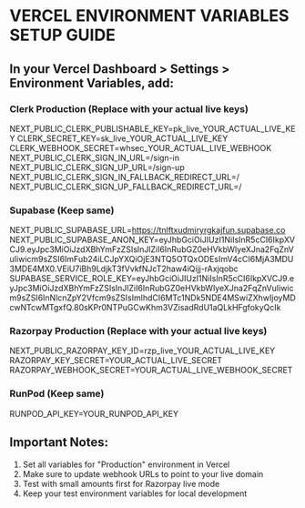 # VERCEL ENVIRONMENT VARIABLES SETUP GUIDE

## In your Vercel Dashboard > Settings > Environment Variables, add:

### Clerk Production (Replace with your actual live keys)
NEXT_PUBLIC_CLERK_PUBLISHABLE_KEY=pk_live_YOUR_ACTUAL_LIVE_KEY
CLERK_SECRET_KEY=sk_live_YOUR_ACTUAL_LIVE_KEY  
CLERK_WEBHOOK_SECRET=whsec_YOUR_ACTUAL_LIVE_WEBHOOK
NEXT_PUBLIC_CLERK_SIGN_IN_URL=/sign-in
NEXT_PUBLIC_CLERK_SIGN_UP_URL=/sign-up
NEXT_PUBLIC_CLERK_SIGN_IN_FALLBACK_REDIRECT_URL=/
NEXT_PUBLIC_CLERK_SIGN_UP_FALLBACK_REDIRECT_URL=/

### Supabase (Keep same)
NEXT_PUBLIC_SUPABASE_URL=https://tnlftxudmiryrgkajfun.supabase.co
NEXT_PUBLIC_SUPABASE_ANON_KEY=eyJhbGciOiJIUzI1NiIsInR5cCI6IkpXVCJ9.eyJpc3MiOiJzdXBhYmFzZSIsInJlZiI6InRubGZ0eHVkbWlyeXJna2FqZnVuIiwicm9sZSI6ImFub24iLCJpYXQiOjE3NTQ5OTQxODEsImV4cCI6MjA3MDU3MDE4MX0.VEiU7iBh9LdjkT3fVvkfNJcT2haw4iQijj-rAxjqobc
SUPABASE_SERVICE_ROLE_KEY=eyJhbGciOiJIUzI1NiIsInR5cCI6IkpXVCJ9.eyJpc3MiOiJzdXBhYmFzZSIsInJlZiI6InRubGZ0eHVkbWlyeXJna2FqZnVuIiwicm9sZSI6InNlcnZpY2Vfcm9sZSIsImlhdCI6MTc1NDk5NDE4MSwiZXhwIjoyMDcwNTcwMTgxfQ.80sKPr0NTPuGCwKhm3VZisadRdU1aQLkHFgfokyQcIk

### Razorpay Production (Replace with your actual live keys)
NEXT_PUBLIC_RAZORPAY_KEY_ID=rzp_live_YOUR_ACTUAL_LIVE_KEY
RAZORPAY_KEY_SECRET=YOUR_ACTUAL_LIVE_SECRET
RAZORPAY_WEBHOOK_SECRET=YOUR_ACTUAL_LIVE_WEBHOOK_SECRET

### RunPod (Keep same)
RUNPOD_API_KEY=YOUR_RUNPOD_API_KEY

## Important Notes:
1. Set all variables for "Production" environment in Vercel
2. Make sure to update webhook URLs to point to your live domain
3. Test with small amounts first for Razorpay live mode
4. Keep your test environment variables for local development
